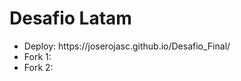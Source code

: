 # Desafio Latam

<ul>
  <li>Deploy: https://joserojasc.github.io/Desafio_Final/ </li>
  <li>Fork 1:</li>
  <li>Fork 2:</li>
</ul>
